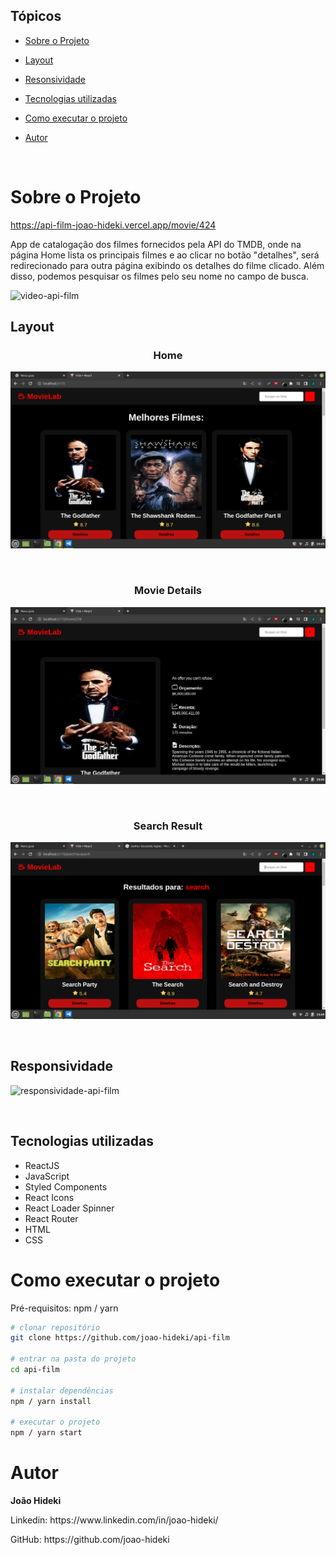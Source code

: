 ## Tópicos 

 - [Sobre o Projeto](#sobre-o-projeto)

- [Layout](#layout)

- [Resonsividade](#responsividade)

- [Tecnologias utilizadas](#tecnologias-utilizadas)

- [Como executar o projeto](#como-executar-o-projeto)

- [Autor](#autor)

<br>

# Sobre o Projeto

https://api-film-joao-hideki.vercel.app/movie/424

App de catalogação dos filmes fornecidos pela API do TMDB, onde na página Home lista os principais filmes e ao clicar no botão "detalhes", será redirecionado para outra página exibindo os detalhes do filme clicado. Além disso, podemos pesquisar os filmes pelo seu nome no campo de busca.

  ![video-api-film](https://user-images.githubusercontent.com/115832637/198910169-08a452ae-e58c-41f3-b38d-9d0b68d9192e.gif)


## Layout

<h3 align="center">Home</h3>
<p align="center">
  <img src="https://github.com/joao-hideki/api-film/blob/master/src/assets/readme/home.png" alt="página principal">
</p>

<br>

<h3 align="center">Movie Details</h3>
<p align="center">
  <img src="https://github.com/joao-hideki/api-film/blob/master/src/assets/readme/details.png" alt="detalhes do filme">
</p>

<br>

<h3 align="center">Search Result</h3>
<p align="center">
  <img src="https://github.com/joao-hideki/api-film/blob/master/src/assets/readme/search.png" alt="detalhes do filme">
</p>

<br>

## Responsividade
![responsividade-api-film](https://user-images.githubusercontent.com/115832637/198910621-28fa8cf7-ad91-42da-afc4-8bb4aeb33693.gif)

<br>

## Tecnologias utilizadas
- ReactJS
- JavaScript
- Styled Components
- React Icons
- React Loader Spinner
- React Router
- HTML
- CSS

# Como executar o projeto

Pré-requisitos: npm / yarn

```bash
# clonar repositório
git clone https://github.com/joao-hideki/api-film

# entrar na pasta do projeto 
cd api-film

# instalar dependências
npm / yarn install

# executar o projeto
npm / yarn start
```

# Autor

**João Hideki**

<p>Linkedin: https://www.linkedin.com/in/joao-hideki/</p>
<p>GitHub: https://github.com/joao-hideki</p>
